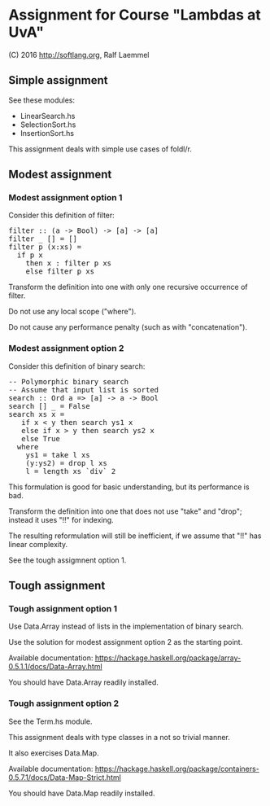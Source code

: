 # Assignment for Course "Lambdas at UvA"

(C) 2016 http://softlang.org, Ralf Laemmel

## Simple assignment

See these modules:
* LinearSearch.hs
* SelectionSort.hs
* InsertionSort.hs

This assignment deals with simple use cases of foldl/r.

## Modest assignment

### Modest assignment option 1

Consider this definition of filter:

<pre>
filter :: (a -> Bool) -> [a] -> [a]
filter _ [] = []
filter p (x:xs) =
  if p x
    then x : filter p xs
    else filter p xs
</pre>

Transform the definition into one with only one recursive occurrence of filter.

Do not use any local scope ("where").

Do not cause any performance penalty (such as with "concatenation").

### Modest assignment option 2

Consider this definition of binary search:

<pre>
-- Polymorphic binary search
-- Assume that input list is sorted
search :: Ord a => [a] -> a -> Bool
search [] _ = False
search xs x =
   if x < y then search ys1 x
   else if x > y then search ys2 x
   else True
  where
    ys1 = take l xs
    (y:ys2) = drop l xs
    l = length xs `div` 2
</pre>

This formulation is good for basic understanding, but its performance is bad.

Transform the definition into one that does not use "take" and "drop"; instead it uses "!!" for indexing.

The resulting reformulation will still be inefficient, if we assume that "!!" has linear complexity.

See the tough assigmnent option 1.

## Tough assignment

### Tough assignment option 1

Use Data.Array instead of lists in the implementation of binary search.

Use the solution for modest assignment option 2 as the starting point.

Available documentation:
https://hackage.haskell.org/package/array-0.5.1.1/docs/Data-Array.html

You should have Data.Array readily installed.

### Tough assignment option 2

See the Term.hs module.

This assignment deals with type classes in a not so trivial manner.

It also exercises Data.Map.

Available documentation:
https://hackage.haskell.org/package/containers-0.5.7.1/docs/Data-Map-Strict.html

You should have Data.Map readily installed.
